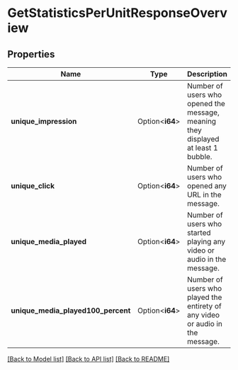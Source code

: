 # GetStatisticsPerUnitResponseOverview

## Properties

Name | Type | Description | Notes
------------ | ------------- | ------------- | -------------
**unique_impression** | Option<**i64**> | Number of users who opened the message, meaning they displayed at least 1 bubble. | [optional]
**unique_click** | Option<**i64**> | Number of users who opened any URL in the message. | [optional]
**unique_media_played** | Option<**i64**> | Number of users who started playing any video or audio in the message. | [optional]
**unique_media_played100_percent** | Option<**i64**> | Number of users who played the entirety of any video or audio in the message. | [optional]

[[Back to Model list]](../README.md#documentation-for-models) [[Back to API list]](../README.md#documentation-for-api-endpoints) [[Back to README]](../README.md)



